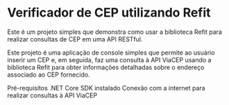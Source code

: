# Verificador de CEP utilizando Refit
Este é um projeto simples que demonstra como usar a biblioteca Refit para realizar consultas de CEP em uma API RESTful.


Este projeto é uma aplicação de console simples que permite ao usuário inserir um CEP e, em seguida, faz uma consulta à API ViaCEP usando a biblioteca Refit para obter informações detalhadas sobre o endereço associado ao CEP fornecido.

Pré-requisitos
.NET Core SDK instalado
Conexão com a internet para realizar consultas à API ViaCEP
